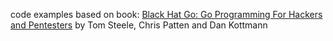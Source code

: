 code examples based  on book: [Black Hat Go: Go Programming For Hackers and Pentesters](https://www.amazon.com/Black-Hat-Go-Programming-Pentesters-ebook/dp/B073NPY29N/ref=tmm_kin_swatch_0?_encoding=UTF8&qid=&sr=) by Tom Steele, Chris Patten and Dan Kottmann